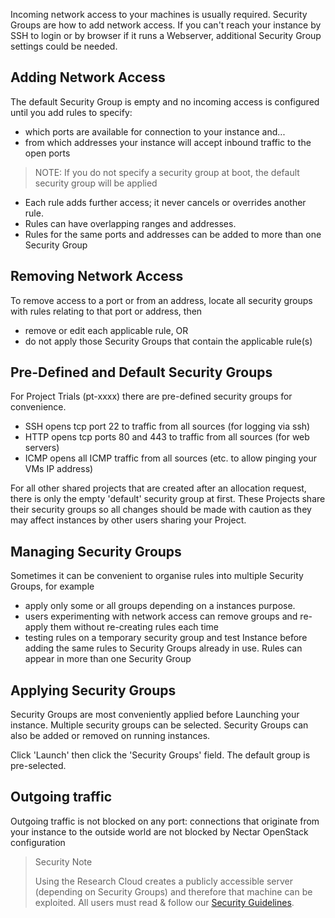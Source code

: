 Incoming network access to your machines is usually required. Security Groups
are how to add network access. If you can't reach your instance by SSH to login
or by browser if it runs a Webserver, additional Security Group settings could
be needed.

## Adding Network Access

The default Security Group is empty and no incoming access is configured until
you add rules to specify:

- which ports are available for connection to your instance and...
- from which addresses your instance will accept inbound traffic to the
  open ports

> NOTE: If you do not specify a security group at boot, the default security
> group will be applied

- Each rule adds further access; it never cancels or overrides another rule.
- Rules can have overlapping ranges and addresses.
- Rules for the same ports and addresses can be added to more than one
  Security Group

## Removing Network Access

To remove access to a port or from an address, locate all security groups with
rules relating to that port or address, then

- remove or edit each applicable rule, OR
- do not apply those Security Groups that contain the applicable rule(s)

## Pre-Defined and Default Security Groups

For Project Trials (pt-xxxx) there are pre-defined security groups for
convenience.

- SSH opens tcp port 22 to traffic from all sources (for logging via ssh)
- HTTP opens tcp ports 80 and 443 to traffic from all sources (for
  web servers)
- ICMP opens all ICMP traffic from all sources (etc. to allow pinging your
  VMs IP address)

For all other shared projects that are created after an allocation request,
there is only the empty 'default' security group at first. These Projects
share their security groups so all changes should be made with caution as
they may affect instances by other users sharing your Project.

## Managing Security Groups

Sometimes it can be convenient to organise rules into multiple Security
Groups,
for example

- apply only some or all groups depending on a instances purpose.
- users experimenting with network access can remove groups and re-apply
  them without re-creating rules each time
- testing rules on a temporary security group and test Instance before
  adding the same rules to Security Groups already in use.
  Rules can appear in more than one Security Group

## Applying Security Groups

Security Groups are most conveniently applied before Launching your
instance. Multiple security groups can be selected.
Security Groups can also be added or removed on running instances.

Click 'Launch' then click the 'Security Groups' field. The default group is
pre-selected.

## Outgoing traffic

Outgoing traffic is not blocked on any port:  connections that originate
from your instance to the outside world are not blocked by Nectar
OpenStack configuration

> Security Note
>
> Using the Research Cloud creates a publicly accessible server (depending on
> Security Groups) and therefore that machine can be exploited. All users must
> read & follow our [Security Guidelines].

[Security Guidelines]: ../NeCTAR%20Fundamentals/Security%20Guidelines.md
